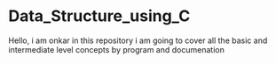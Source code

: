 # Data_Structure_using_C
Hello, i am onkar
in this repository i am going to cover all the basic and intermediate level concepts by program and documenation
